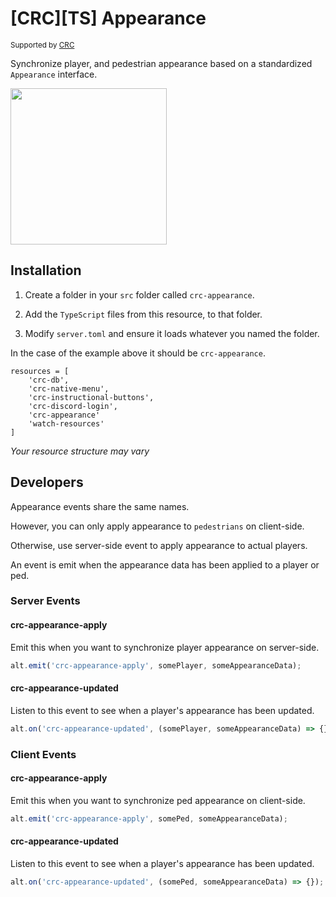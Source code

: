 # [CRC][TS] Appearance

<sup>Supported by <a href="https://github.com/orgs/altv-crc/">CRC</a></sup>

Synchronize player, and pedestrian appearance based on a standardized `Appearance` interface.

<img src="https://i.imgur.com/XV7ZBam.png" width="250" />
 
## Installation

1. Create a folder in your `src` folder called `crc-appearance`.

2. Add the `TypeScript` files from this resource, to that folder.

3. Modify `server.toml` and ensure it loads whatever you named the folder.

In the case of the example above it should be `crc-appearance`.

```
resources = [ 
    'crc-db',
    'crc-native-menu',
    'crc-instructional-buttons',
    'crc-discord-login',
    'crc-appearance'
    'watch-resources'
]
```

_Your resource structure may vary_

## Developers

Appearance events share the same names.

However, you can only apply appearance to `pedestrians` on client-side.

Otherwise, use server-side event to apply appearance to actual players.

An event is emit when the appearance data has been applied to a player or ped.


### Server Events

#### crc-appearance-apply

Emit this when you want to synchronize player appearance on server-side.

```ts
alt.emit('crc-appearance-apply', somePlayer, someAppearanceData);
```

#### crc-appearance-updated

Listen to this event to see when a player's appearance has been updated.

```ts
alt.on('crc-appearance-updated', (somePlayer, someAppearanceData) => {});
```

### Client Events

#### crc-appearance-apply

Emit this when you want to synchronize ped appearance on client-side.

```ts
alt.emit('crc-appearance-apply', somePed, someAppearanceData);
```

#### crc-appearance-updated

Listen to this event to see when a player's appearance has been updated.

```ts
alt.on('crc-appearance-updated', (somePed, someAppearanceData) => {});
```